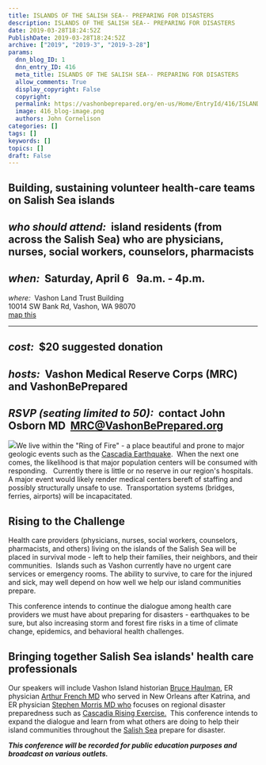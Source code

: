 ```yaml
---
title: ISLANDS OF THE SALISH SEA-- PREPARING FOR DISASTERS
description: ISLANDS OF THE SALISH SEA-- PREPARING FOR DISASTERS
date: 2019-03-28T18:24:52Z
PublishDate: 2019-03-28T18:24:52Z
archive: ["2019", "2019-3", "2019-3-28"]
params:
  dnn_blog_ID: 1
  dnn_entry_ID: 416
  meta_title: ISLANDS OF THE SALISH SEA-- PREPARING FOR DISASTERS
  allow_comments: True
  display_copyright: False
  copyright:
  permalink: https://vashonbeprepared.org/en-us/Home/EntryId/416/ISLANDS-OF-THE-SALISH-SEA-PREPARING-FOR-DISASTERS
  image: 416_blog-image.png
  authors: John Cornelison
categories: []
tags: []
keywords: []
topics: []
draft: False
---
```


## Building, sustaining volunteer health-care teams on Salish Sea islands

## *who should attend:*  island residents (from across the Salish Sea) who are physicians, nurses, social workers, counselors, pharmacists

## *when:*  Saturday, April 6   9a.m. - 4p.m.

*where:*  Vashon Land Trust Building  
10014 SW Bank Rd, Vashon, WA 98070  
[map this](https://goo.gl/maps/iBaoPadHWE42)

---

## *cost:*  $20 suggested donation

## *hosts:*  Vashon Medical Reserve Corps (MRC) and VashonBePrepared

## *RSVP (seating limited to 50):*  contact John Osborn MD  [MRC@VashonBePrepared.org](mailto:MRC@VashonBePrepared.org)

![](/portals/1/Graphics/MRC/mega-quake5.jpg?ver=2019-01-08-110822-523)We live within the "Ring of Fire" - a place beautiful and prone to major geologic events such as the [Cascadia Earthquake](https://en.wikipedia.org/wiki/1700_Cascadia_earthquake).  When the next one comes, the likelihood is that major population centers will be consumed with responding.   Currently there is little or no reserve in our region's hospitals.  A major event would likely render medical centers bereft of staffing and possibly structurally unsafe to use.  Transportation systems (bridges, ferries, airports) will be incapacitated.

## Rising to the Challenge

Health care providers (physicians, nurses, social workers, counselors, pharmacists, and others) living on the islands of the Salish Sea will be placed in survival mode - left to help their families, their neighbors, and their communities.  Islands such as Vashon currently have no urgent care services or emergency rooms. The ability to survive, to care for the injured and sick, may well depend on how well we help our island communities prepare.

This conference intends to continue the dialogue among health care providers we must have about preparing for disasters - earthquakes to be sure, but also increasing storm and forest fire risks in a time of climate change, epidemics, and behavioral health challenges.

## Bringing together Salish Sea islands' health care professionals

Our speakers will include Vashon Island historian [Bruce Haulman](http://www.vashonhistory.com/), ER physician [Arthur French MD](https://www.linkedin.com/in/arthur-french-md-ms-facep-chse-559418b) who served in New Orleans after Katrina, and ER physician [Stephen Morris MD who](https://www.uwmedicine.org/bios/stephen-morris) focuses on regional disaster preparedness such as [Cascadia Rising Exercise.](https://www.fema.gov/media-library/assets/documents/128345)  This conference intends to expand the dialogue and learn from what others are doing to help their island communities throughout the [Salish Sea](https://en.wikipedia.org/wiki/Salish_Sea) prepare for disaster.

**_This conference will be recorded for public education purposes and broadcast on various outlets._**

